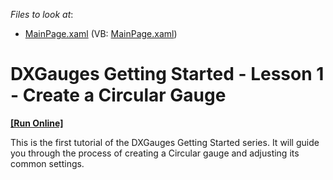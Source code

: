 <!-- default file list -->
*Files to look at*:

* [MainPage.xaml](./CS/CircularGauge_Silverlight/MainPage.xaml) (VB: [MainPage.xaml](./VB/CircularGauge_Silverlight/MainPage.xaml))
<!-- default file list end -->
# DXGauges Getting Started - Lesson 1 - Create a Circular Gauge
<!-- run online -->
**[[Run Online]](https://codecentral.devexpress.com/e3284)**
<!-- run online end -->


<p>This is the first tutorial of the DXGauges Getting Started series. It will guide you through the process of creating a Circular gauge and adjusting its common settings.  </p><br />


<br/>


